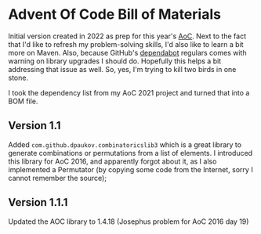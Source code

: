 # Advent Of Code Bill of Materials
Initial version created in 2022 as prep for this year's [AoC](https://adventofcode.com/). Next to the fact
that I'd like to refresh my problem-solving skills, I'd also like to learn a bit more on Maven. Also, because
GitHub's [dependabot](https://github.com/dependabot) regulars comes with warning on library upgrades I should
do. Hopefully this helps a bit addressing that issue as well. So, yes, I'm trying to kill two birds in one 
stone.

I took the dependency list from my AoC 2021 project and turned that into a BOM file. 

## Version 1.1
Added ```com.github.dpaukov.combinatoricslib3``` which is a great library to generate combinations or 
permutations from a list of elements. I introduced this library for AoC 2016, and apparently forgot about it, as I 
also implemented a Permutator (by copying some code from the Internet, sorry I cannot remember the source);

## Version 1.1.1
Updated the AOC library to 1.4.18 (Josephus problem for AoC 2016 day 19)